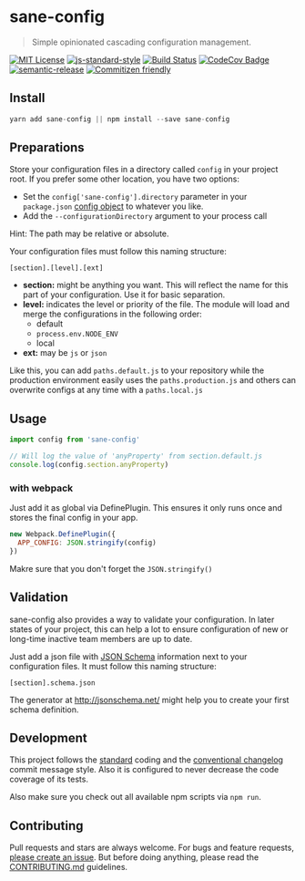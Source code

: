 # sane-config

> Simple opinionated cascading configuration management.

[![MIT License](https://img.shields.io/badge/license-MIT-blue.svg)](https://axe312.mit-license.org)
[![js-standard-style](https://img.shields.io/badge/code%20style-standard-brightgreen.svg?style=flat)](https://github.com/feross/standard)
[![Build Status](https://img.shields.io/circleci/project/axe312ger/sane-config.svg?maxAge=2592000)](https://circleci.com/gh/axe312ger/sane-config)
[![CodeCov Badge](https://img.shields.io/codecov/c/github/axe312ger/sane-config.svg?maxAge=2592000)](https://codecov.io/gh/axe312ger/sane-config)
[![semantic-release](https://img.shields.io/badge/%F0%9F%93%A6%F0%9F%9A%80-semantic--release-e10079.svg)](https://github.com/semantic-release/semantic-release)
[![Commitizen friendly](https://img.shields.io/badge/commitizen-friendly-brightgreen.svg)](http://commitizen.github.io/cz-cli/)

## Install

```js
yarn add sane-config || npm install --save sane-config
```

## Preparations

Store your configuration files in a directory called `config` in your project root.
If you prefer some other location, you have two options:

* Set the `config['sane-config'].directory` parameter in your `package.json` [config object](https://docs.npmjs.com/files/package.json#config) to whatever you like.
* Add the `--configurationDirectory` argument to your process call

Hint: The path may be relative or absolute.

Your configuration files must follow this naming structure:

`[section].[level].[ext]`

* **section:** might be anything you want. This will reflect the name for this
part of your configuration. Use it for basic separation.
* **level:** indicates the level or priority of the file. The module will load and
merge the configurations in the following order:
  * default
  * `process.env.NODE_ENV`
  * local
* **ext:** may be `js` or `json`

Like this, you can add `paths.default.js` to your repository while the production environment easily uses the `paths.production.js` and others can overwrite configs at any time with a `paths.local.js`

## Usage

```js
import config from 'sane-config'

// Will log the value of 'anyProperty' from section.default.js
console.log(config.section.anyProperty)
```

### with webpack

Just add it as global via DefinePlugin. This ensures it only runs once and stores
the final config in your app.

```js
new Webpack.DefinePlugin({
  APP_CONFIG: JSON.stringify(config)
})
```

Makre sure that you don't forget the `JSON.stringify()`

## Validation
sane-config also provides a way to validate your configuration. In later states of your project, this can help a lot to ensure configuration of new or long-time inactive team members are up to date.

Just add a json file with [JSON Schema](http://json-schema.org/) information next to your configuration files. It must follow this naming structure:

`[section].schema.json`

The generator at http://jsonschema.net/ might help you to create your first schema definition.

## Development

This project follows the [standard](https://github.com/feross/standard) coding and the [conventional changelog](https://github.com/conventional-changelog/conventional-changelog-angular/blob/master/convention.md) commit message style. Also it is configured to never decrease the code coverage of its tests.

Also make sure you check out all available npm scripts via `npm run`.

## Contributing

Pull requests and stars are always welcome. For bugs and feature requests, [please create an issue](https://github.com/axe312ger/sane-config/issues/new).
But before doing anything, please read the [CONTRIBUTING.md](./CONTRIBUTING.md) guidelines.
